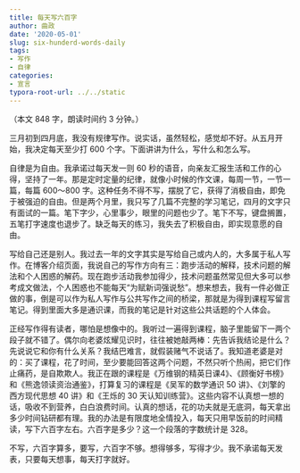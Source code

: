 ```yaml
---
title: 每天写六百字
author: 曲政
date: '2020-05-01'
slug: six-hunderd-words-daily
tags:
- 写作
- 自律
categories:
- 宣言
typora-root-url: ../../static
---
```


（本文 848 字，朗读时间约 3 分钟。）

三月初到四月底，我没有规律写作。说实话，虽然轻松，感觉却不好。从五月开始，我决定每天至少打 600 个字。下面讲讲为什么，写什么和怎么写。

自律是为自由。我承诺过每天发一则 60 秒的语音，向亲友汇报生活和工作的心得，坚持了一年。那是定时定量的纪律，就像小时候的作文课，每周一节，一节一篇，每篇 600～800 字。这种任务不得不写，摆脱了它，获得了消极自由，即免于被强迫的自由。但是两个月里，我只写了几篇不完整的学习笔记，四月的文字只有面试的一篇。笔下字少，心里事少，眼里的问题也少了。笔下不写，键盘搁置，五笔打字速度也退步了。缺乏每天的练习，我失去了积极自由，即实现意愿的自由。

写给自己还是别人。我过去一年的文字其实是写给自己或内人的，大多属于私人写作。在博客介绍页面，我说自己的写作方向有三：跑步活动的解释，技术问题的解法和个人困惑的解药。现在跑步活动我参加得少，技术问题虽然常见但大多可以参考成文做法，个人困惑也不能每天“为赋新词强说愁”。想来想去，我有一件必做正做的事，倒是可以作为私人写作与公共写作之间的桥梁，那就是为得到课程写留言笔记。得到里面大多是通识课，而我的笔记是针对这些公共话题的个人体会。

正经写作得有读者，哪怕是想像中的。我听过一遍得到课程，脑子里能留下一两个段子就不错了。偶尔向老婆炫耀见识时，往往被她敲两棒：先告诉我结论是什么？先说说它和你有什么关系？我结巴难言，就假装赌气不说话了。我知道老婆是对的：买了课程，花了时间，至少要能回答这两个问题，不然只听个热闹，把它们作止痛药，是自欺欺人。我正在跟的课程是《万维钢的精英日课4》、《顾衡好书榜》和《熊逸领读资治通鉴》，打算复习的课程是《吴军的数学通识 50 讲》、《刘擎的西方现代思想 40 讲》和《王烁的 30 天认知训练营》。这些内容不认真想一想的话，吸收不到营养，白白浪费时间。认真的想话，花的功夫就是无底洞，每天拿出多少时间钻研都有理。我的办法是有限度地全情投入，每天只用早饭前的时间精读，写下六百字左右。六百字是多少？这一个段落的字数统计是 328。

不写，六百字算多，要写，六百字不够。想得够多，写得才少。我不承诺每天发表，只要每天想事，每天打字就好。